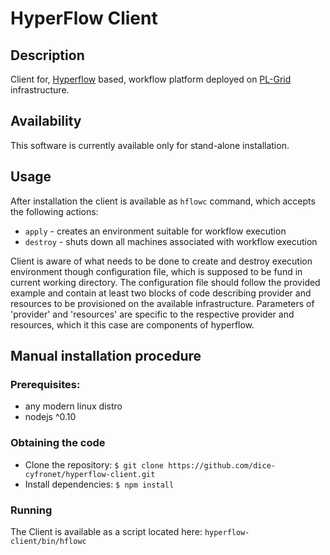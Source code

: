 # HyperFlow Client

## Description

Client for, [Hyperflow](http://github.com/dice-cyfronet/hyperflow) based, workflow platform deployed on [PL-Grid](http://plgrid.pl) infrastructure.

## Availability

This software is currently available only for stand-alone installation.

## Usage

After installation the client is available as `hflowc` command, which accepts the following actions:

 * `apply` - creates an environment suitable for workflow execution
 * `destroy` - shuts down all machines associated with workflow execution

 Client is aware of what needs to be done to create and destroy execution environment though configuration file,
 which is supposed to be fund in current working directory. The configuration file should follow the provided example
 and contain at least two blocks of code describing provider and resources to be provisioned on the available infrastructure.
 Parameters of 'provider' and 'resources' are specific to the respective provider and resources, which it this case are
 components of hyperflow.

## Manual installation procedure

### Prerequisites:

 * any modern linux distro
 * nodejs ^0.10
 
### Obtaining the code

 * Clone the repository: `$ git clone https://github.com/dice-cyfronet/hyperflow-client.git`
 * Install dependencies: `$ npm install`

### Running

The Client is available as a script located here: `hyperflow-client/bin/hflowc`
